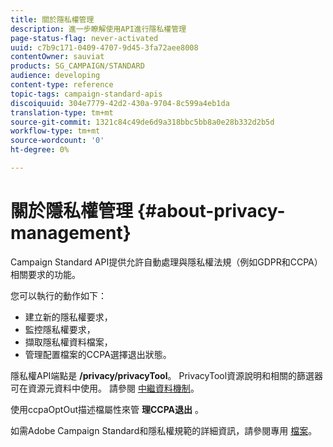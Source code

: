 ```yaml
---
title: 關於隱私權管理
description: 進一步瞭解使用API進行隱私權管理
page-status-flag: never-activated
uuid: c7b9c171-0409-4707-9d45-3fa72aee8008
contentOwner: sauviat
products: SG_CAMPAIGN/STANDARD
audience: developing
content-type: reference
topic-tags: campaign-standard-apis
discoiquuid: 304e7779-42d2-430a-9704-8c599a4eb1da
translation-type: tm+mt
source-git-commit: 1321c84c49de6d9a318bbc5bb8a0e28b332d2b5d
workflow-type: tm+mt
source-wordcount: '0'
ht-degree: 0%

---
```



# 關於隱私權管理 {#about-privacy-management}

Campaign Standard API提供允許自動處理與隱私權法規（例如GDPR和CCPA）相關要求的功能。

您可以執行的動作如下：

* 建立新的隱私權要求，
* 監控隱私權要求，
* 擷取隱私權資料檔案，
* 管理配置檔案的CCPA選擇退出狀態。

隱私權API端點是 **/privacy/privacyTool**。 PrivacyTool資源說明和相關的篩選器可在資源元資料中使用。 請參閱 [中繼資料機制](../../api/using/metadata-mechanism.md)。

使用ccpaOptOut描述檔屬性來管 **理CCPA退出** 。

如需Adobe Campaign Standard和隱私權規範的詳細資訊，請參閱專用 [檔案](https://helpx.adobe.com/tw/campaign/kb/acs-privacy.html)。
